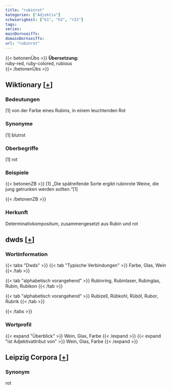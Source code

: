 ```yaml
---
title: "rubinrot"
kategorien: ["Adjektiv"]
schwierigkeit: ["k1", "h2", "r21"]
tags:
series:
mainDornseiffs:
domainDornseiffs:
url: "rubinrot"
---
```


{{< betonenÜbs >}}
**Übersetzung:**  
ruby-red, ruby-colored, rubious  
{{< /betonenÜbs >}}

## Wiktionary [[+](https://de.wiktionary.org/wiki/rubinrot)]

### Bedeutungen
[1] von der Farbe eines Rubins, in einem leuchtenden Rot  

### Synonyme
[1] blutrot  

### Oberbegriffe
[1] rot  

### Beispiele
{{< betonenZB >}}
[1] „Die spätreifende Sorte ergibt rubinrote Weine, die jung getrunken werden sollten.“[1]  

{{< /betonenZB >}}
### Herkunft
Determinativkompositum, zusammengesetzt aus Rubin und rot  



## dwds [[+](https://www.dwds.de/wb/rubinrot)]

### Wortinformation
{{< tabs "Dwds" >}}
{{< tab "Typische Verbindungen" >}}
Farbe, Glas, Wein
{{< /tab >}}

{{< tab "alphabetisch vorangehend" >}}
Rubinring, Rubinlaser, Rubinglas, Rubin, Rubikon
{{< /tab >}}

{{< tab "alphabetisch vorangehend" >}}
Rubizell, Rübkohl, Rüböl, Rubor, Rubrik
{{< /tab >}}

{{< /tabs >}}

### Wortprofil
{{< expand "Überblick" >}} Wein, Glas, Farbe {{< /expand >}}
{{< expand "ist Adjektivattribut von" >}} Wein, Glas, Farbe {{< /expand >}}

## Leipzig Corpora [[+](https://corpora.uni-leipzig.de/en/res?word=rubinrot&corpusId=deu_newscrawl-public_2018)]


### Synonym
rot

